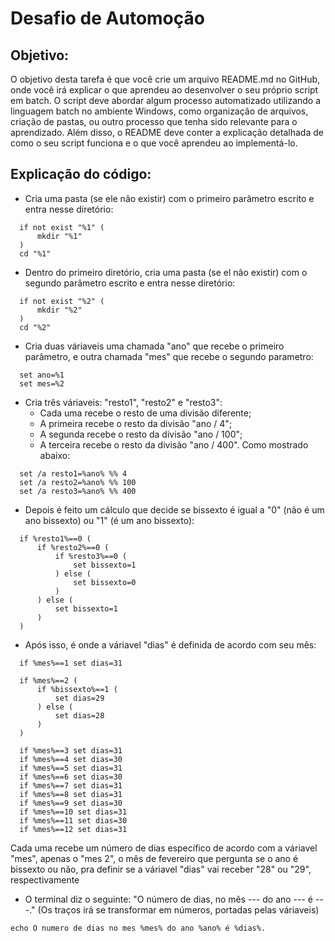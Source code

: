 # Desafio de Automoção

## Objetivo:
O objetivo desta tarefa é que você crie um arquivo README.md no GitHub, onde você irá explicar o que aprendeu ao desenvolver o seu próprio script em batch. O script deve abordar algum processo automatizado utilizando a linguagem batch no ambiente Windows, como organização de arquivos, criação de pastas, ou outro processo que tenha sido relevante para o aprendizado. Além disso, o README deve conter a explicação detalhada de como o seu script funciona e o que você aprendeu ao implementá-lo.

## Explicação do código:

- Cria uma pasta (se ele não existir) com o primeiro parâmetro escrito e entra nesse diretório:

```
  if not exist "%1" (
      mkdir "%1"
  )
  cd "%1"
```
- Dentro do primeiro diretório, cria uma pasta (se el não existir) com o segundo parâmetro escrito e entra nesse diretório:

```
  if not exist "%2" (
      mkdir "%2"
  )
  cd "%2"
```

- Cria duas váriaveis uma chamada "ano" que recebe o primeiro parâmetro, e outra chamada "mes" que recebe o segundo parametro:

```
  set ano=%1
  set mes=%2
```

- Cria três váriaveis: "resto1", "resto2" e "resto3":
  - Cada uma recebe o resto de uma divisão diferente;
  - A primeira recebe o resto da divisão "ano / 4";
  - A segunda recebe o resto da divisão "ano / 100";
  - A terceira recebe o resto da divisão "ano / 400".
Como mostrado abaixo:

```
  set /a resto1=%ano% %% 4
  set /a resto2=%ano% %% 100
  set /a resto3=%ano% %% 400
```

- Depois é feito um cálculo que decide se bissexto é igual a "0" (não é um ano bissexto) ou "1" (é um ano bissexto):

```
  if %resto1%==0 (
      if %resto2%==0 (
          if %resto3%==0 (
              set bissexto=1
          ) else (
              set bissexto=0
          )
      ) else (
          set bissexto=1
      )
  )
```

- Após isso, é onde a váriavel "dias" é definida de acordo com seu mês:

```
  if %mes%==1 set dias=31
  
  if %mes%==2 (
      if %bissexto%==1 (
          set dias=29
      ) else (
          set dias=28
      )
  )
  
  if %mes%==3 set dias=31
  if %mes%==4 set dias=30
  if %mes%==5 set dias=31
  if %mes%==6 set dias=30
  if %mes%==7 set dias=31
  if %mes%==8 set dias=31
  if %mes%==9 set dias=30
  if %mes%==10 set dias=31
  if %mes%==11 set dias=30
  if %mes%==12 set dias=31
```

Cada uma recebe um número de dias específico de acordo com a váriavel "mes", apenas o "mes 2", o mês de fevereiro que pergunta se o ano é bissexto ou não, pra definir se a váriavel "dias" vai receber "28" ou "29", respectivamente

- O terminal diz o seguinte: "O número de dias, no mês --- do ano --- é ---." (Os traços irá se transformar em números, portadas pelas váriaveis)

`echo O numero de dias no mes %mes% do ano %ano% é %dias%.`
